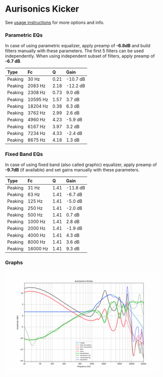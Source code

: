 # Aurisonics Kicker
See [usage instructions](https://github.com/jaakkopasanen/AutoEq#usage) for more options and info.

### Parametric EQs
In case of using parametric equalizer, apply preamp of **-6.8dB** and build filters manually
with these parameters. The first 5 filters can be used independently.
When using independent subset of filters, apply preamp of **-6.7 dB**.

| Type    | Fc       |    Q | Gain     |
|:--------|:---------|:-----|:---------|
| Peaking | 30 Hz    | 0.21 | -10.7 dB |
| Peaking | 2083 Hz  | 2.18 | -12.2 dB |
| Peaking | 2308 Hz  | 0.73 | 9.0 dB   |
| Peaking | 10595 Hz | 1.57 | 3.7 dB   |
| Peaking | 18204 Hz | 0.38 | 6.3 dB   |
| Peaking | 3762 Hz  | 2.99 | 2.6 dB   |
| Peaking | 4960 Hz  | 4.23 | -5.9 dB  |
| Peaking | 6167 Hz  | 3.97 | 3.2 dB   |
| Peaking | 7234 Hz  | 4.33 | -2.4 dB  |
| Peaking | 8675 Hz  | 4.18 | 1.3 dB   |

### Fixed Band EQs
In case of using fixed band (also called graphic) equalizer, apply preamp of **-9.7dB**
(if available) and set gains manually with these parameters.

| Type    | Fc       |    Q | Gain     |
|:--------|:---------|:-----|:---------|
| Peaking | 31 Hz    | 1.41 | -11.8 dB |
| Peaking | 63 Hz    | 1.41 | -6.7 dB  |
| Peaking | 125 Hz   | 1.41 | -5.0 dB  |
| Peaking | 250 Hz   | 1.41 | -2.0 dB  |
| Peaking | 500 Hz   | 1.41 | 0.7 dB   |
| Peaking | 1000 Hz  | 1.41 | 2.8 dB   |
| Peaking | 2000 Hz  | 1.41 | -1.9 dB  |
| Peaking | 4000 Hz  | 1.41 | 4.3 dB   |
| Peaking | 8000 Hz  | 1.41 | 3.6 dB   |
| Peaking | 16000 Hz | 1.41 | 9.3 dB   |

### Graphs
![](./Aurisonics%20Kicker.png)